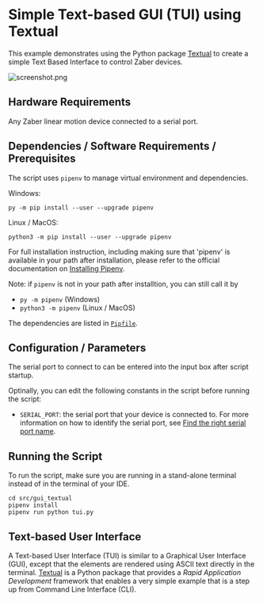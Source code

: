 # Simple Text-based GUI (TUI) using Textual

This example demonstrates using the Python package [Textual](https://textual.textualize.io/)
to create a simple Text Based Interface to control Zaber devices.

![screenshot.png](img/screenshot.png)

## Hardware Requirements

Any Zaber linear motion device connected to a serial port.

## Dependencies / Software Requirements / Prerequisites

The script uses `pipenv` to manage virtual environment and dependencies.

Windows:

    py -m pip install --user --upgrade pipenv

Linux / MacOS:

    python3 -m pip install --user --upgrade pipenv

For full installation instruction, including making sure that 'pipenv' is available
in your path after installation,
please refer to the official documentation on [Installing Pipenv](https://pipenv.pypa.io/en/latest/installation/).

Note: if `pipenv` is not in your path after installtion,
you can still call it by

- `py -m pipenv` (Windows)
- `python3 -m pipenv` (Linux / MacOS)

The dependencies are listed in [`Pipfile`](Pipfile).

## Configuration / Parameters

The serial port to connect to can be entered into the input box after script startup.

Optinally, you can edit the following constants in the script before running the script:

- `SERIAL_PORT`: the serial port that your device is connected to.
For more information on how to identify the serial port,
see [Find the right serial port name](https://software.zaber.com/motion-library/docs/guides/find_right_port).

## Running the Script

To run the script, make sure you are running in a stand-alone terminal instead of in the terminal of your IDE.

    cd src/gui_textual
    pipenv install
    pipenv run python tui.py

## Text-based User Interface

A Text-based User Interface (TUI) is similar to a Graphical User Interface (GUI), except that
the elements are rendered using ASCII text directly in the terminal.
[Textual](https://textual.textualize.io/) is a Python package that provides a
*Rapid Application Development* framework that enables a very simple example that is a step up
from Command Line Interface (CLI).
